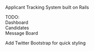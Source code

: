 Applicant Tracking System built on Rails  

TODO:  
Dashboard  
Candidates  
Message Board  

Add Twitter Bootstrap for quick styling
